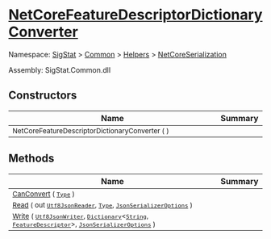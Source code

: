 # [NetCoreFeatureDescriptorDictionaryConverter](./NetCoreFeatureDescriptorDictionaryConverter.md)

Namespace: [SigStat]() > [Common](./../../README.md) > [Helpers](./../README.md) > [NetCoreSerialization](./README.md)

Assembly: SigStat.Common.dll


## Constructors

| Name | Summary | 
| --- | --- | 
| <sub>NetCoreFeatureDescriptorDictionaryConverter (  )</sub><img width=200/>| <sub></sub>| <br>


## Methods

| Name | Summary | 
| --- | --- | 
| <sub>[CanConvert](./Methods/NetCoreFeatureDescriptorDictionaryConverter-100664074.md) ( [`Type`](https://docs.microsoft.com/en-us/dotnet/api/System.Type) )</sub><img width=200/>| <sub></sub>| <br>
| <sub>[Read](./Methods/NetCoreFeatureDescriptorDictionaryConverter-100664075.md) ( out [`Utf8JsonReader`](https://docs.microsoft.com/en-us/dotnet/api/System.Text.Json.Utf8JsonReader), [`Type`](https://docs.microsoft.com/en-us/dotnet/api/System.Type), [`JsonSerializerOptions`](https://docs.microsoft.com/en-us/dotnet/api/System.Text.Json.JsonSerializerOptions) )</sub><img width=200/>| <sub></sub>| <br>
| <sub>[Write](./Methods/NetCoreFeatureDescriptorDictionaryConverter-100664076.md) ( [`Utf8JsonWriter`](https://docs.microsoft.com/en-us/dotnet/api/System.Text.Json.Utf8JsonWriter), [`Dictionary`](https://docs.microsoft.com/en-us/dotnet/api/System.Collections.Generic.Dictionary-2)\<[`String`](https://docs.microsoft.com/en-us/dotnet/api/System.String), [`FeatureDescriptor`](./../../FeatureDescriptor.md)>, [`JsonSerializerOptions`](https://docs.microsoft.com/en-us/dotnet/api/System.Text.Json.JsonSerializerOptions) )</sub><img width=200/>| <sub></sub>| <br>


